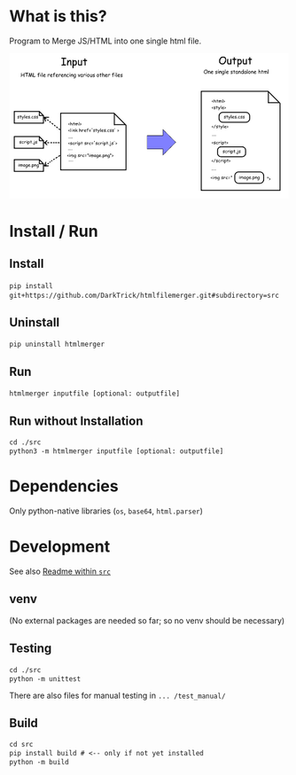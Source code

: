 # What is this?

Program to Merge JS/HTML into one single html file.

![depiction of what the tool does](./ref/tool_explanation.png)


# Install / Run

## Install
`pip install git+https://github.com/DarkTrick/htmlfilemerger.git#subdirectory=src`

## Uninstall
`pip uninstall htmlmerger`

## Run

`htmlmerger inputfile [optional: outputfile]`

## Run without Installation
```
cd ./src
python3 -m htmlmerger inputfile [optional: outputfile]
```

# Dependencies

Only python-native libraries (`os`, `base64`, `html.parser`)


# Development

See also [Readme within `src`](./src/README.MD)
## venv
(No external packages are needed so far; so no venv should be necessary)

## Testing

```
cd ./src
python -m unittest
```

There are also files for manual testing in `... /test_manual/`

## Build
```
cd src
pip install build # <-- only if not yet installed
python -m build
```